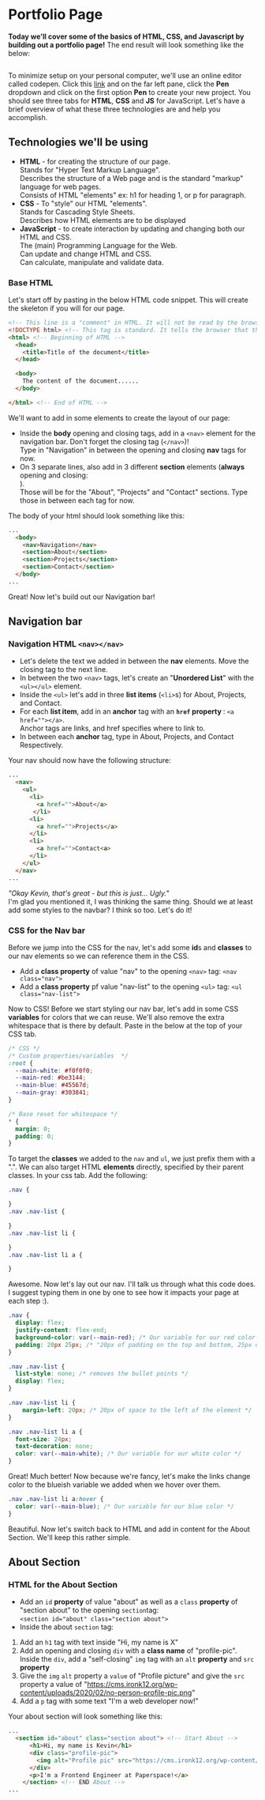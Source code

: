# Portfolio Page

<b>Today we'll cover some of the basics of HTML, CSS, and Javascript by building out a portfolio page!</b>
The end result will look something like the below:

<img /> 

To minimize setup on your personal computer, we'll use an online editor called codepen. Click this <a href='https://codepen.io/'>link<a/> and on the far left pane,
click the <b>Pen</b> dropdown and click on the first option <b>Pen</b> to create your new project. You should see three tabs for <b>HTML</b>, <b>CSS</b> and <b>JS</b> 
for JavaScript. Let's have a brief overview of what these three technologies are and help you accomplish.

## Technologies we'll be using
- <b>HTML</b> - for creating the structure of our page.  
Stands for "Hyper Text Markup Language".  
Describes the structure of a Web page and is the standard "markup" language for web pages.  
Consists of HTML "elements" ex: h1 for heading 1, or p for paragraph. 
- <b>CSS</b> - To "style" our HTML "elements".  
Stands for Cascading Style Sheets.  
Describes how HTML elements are to be displayed    
- <b>JavaScript</b> - to create interaction by updating and changing both our HTML and CSS.  
The (main) Programming Language for the Web.  
Can update and change HTML and CSS.  
Can calculate, manipulate and validate data.  

### Base HTML
Let's start off by pasting in the below HTML code snippet. This will create the skeleton if you will for our page.
```HTML
<!-- This line is a "comment" in HTML. It will not be read by the browser. -->
<!DOCTYPE html> <!-- This tag is standard. It tells the browser that this is a "html" "document" -->
<html> <!-- Beginning of HTML -->
  <head> 
    <title>Title of the document</title>
  </head>

  <body>
    The content of the document......
  </body>

</html> <!-- End of HTML -->
```

We'll want to add in some elements to create the layout of our page: 
- Inside the <b>body</b> opening and closing tags, add in a `<nav>` element for the navigation bar. Don't forget the closing tag (`</nav>`)!  
Type in "Navigation" in between the opening and closing <b>nav</b> tags for now.
- On 3 separate lines, also add in 3 different <b>section</b> elements (<b>always</b> opening and closing: <section></section>).  
Those will be for the "About", "Projects" and "Contact" sections. Type those in between each tag for now.

The body of your html should look something like this: 
```HTML 
...
  <body>
    <nav>Navigation</nav>
    <section>About</section>
    <section>Projects</section>
    <section>Contact</section>
  </body>
...
```

Great! Now let's build out our Navigation bar! 
## Navigation bar

### Navigation HTML `<nav></nav>`
- Let's delete the text we added in between the <b>nav</b> elements. Move the closing tag to the next line.  
- In between the two `<nav>` tags, let's create an "<b>Unordered List</b>" with the `<ul></ul>` element.  
- Inside the `<ul>` let's add in three <b>list items</b> (`<li>`s) for About, Projects, and Contact.  
- For each <b>list item</b>, add in an <b>anchor</b> tag with an <b>`href` property </b>: `<a href=""></a>`.  
Anchor tags are links, and href specifies where to link to.  
- In between each <b>anchor</b> tag, type in About, Projects, and Contact Respectively.  

Your nav should now have the following structure:
```HTML
...
  <nav>
    <ul>
      <li>
        <a href="">About</a>  
       </li>
      <li>
        <a href="">Projects</a>
      </li>
      <li>
        <a href="">Contact<a>
      </li>
    </ul>
  </nav>
...
```

<i>"Okay Kevin, that's great - but this is just... Ugly."</i>  
I'm glad you mentioned it, I was thinking the same thing. Should we at least add some styles to the navbar? I think so too. Let's do it!

### CSS for the Nav bar

Before we jump into the CSS for the nav, let's add some <b>id</b>s and <b>classes</b> to our nav elements so we can reference them in the CSS.
- Add a <b>class property</b> of value "nav" to the opening `<nav>` tag: `<nav class="nav">`
- Add a <b>class property</b> pf value "nav-list" to the opening `<ul>` tag: `<ul class="nav-list">`

Now to CSS!
Before we start styling our nav bar, let's add in some CSS <b>variables</b> for colors that we can reuse. We'll also remove the extra whitespace that is there by default.
Paste in the below at the top of your CSS tab.
```CSS
/* CSS */
/* Custom properties/variables  */
:root {
  --main-white: #f0f0f0;
  --main-red: #be3144;
  --main-blue: #45567d;
  --main-gray: #303841;
}

/* Base reset for whitespace */
* {
  margin: 0;
  padding: 0;
}
```

To target the <b>classes</b> we added to the `nav` and `ul`, we just prefix them with a ".". We can also target HTML <b>elements</b> directly, specified by their parent classes.
In your css tab. Add the following:
```CSS
.nav {

}
.nav .nav-list {

}
.nav .nav-list li {

}
.nav .nav-list li a {

}
```

Awesome. Now let's lay out our nav. I'll talk us through what this code does. I suggest typing them in one by one to see how it impacts your page at each step :).
```CSS
.nav {
  display: flex; 
  justify-content: flex-end;
  background-color: var(--main-red); /* Our variable for our red color */
  padding: 20px 25px; /* "20px of padding on the top and bottom, 25px on the left and right" */
}

.nav .nav-list {
  list-style: none; /* removes the bullet points */
  display: flex; 
}

.nav .nav-list li {
    margin-left: 20px; /* 20px of space to the left of the element */
}

.nav .nav-list li a {
  font-size: 24px; 
  text-decoration: none;
  color: var(--main-white); /* Our variable for our white color */
}
```


Great! Much better! Now because we're fancy, let's make the links change color to the blueish variable we added when we hover over them.
```CSS
.nav .nav-list li a:hover {
  color: var(--main-blue); /* Our variable for our blue color */
}
```

Beautiful. Now let's switch back to HTML and add in content for the About Section. We'll keep this rather simple.

## About Section

### HTML for the About Section
- Add an `id` <b>property</b> of value "about" as well as a `class` <b>property</b> of "section about" to the opening `section`tag:  
`<section id="about" class="section about">`
- Inside the about `section` tag:
1. Add an `h1` tag with text inside "Hi, my name is X"
2. Add an opening and closing `div` with a <b>class name</b> of "profile-pic". Inside the `div`, add a "self-closing" `img` tag with an `alt` <b>property</b> and `src` <b>property</b>
3. Give the `img` `alt` property a `value` of "Profile picture" and give the `src` property a value of "https://cms.ironk12.org/wp-content/uploads/2020/02/no-person-profile-pic.png"
4. Add a `p` tag with some text "I'm a web developer now!"

Your about section will look something like this:
```HTML
...
  <section id="about" class="section about"> <!-- Start About -->
      <h1>Hi, my name is Kevin</h1>
      <div class="profile-pic">
        <img alt="Profile pic" src="https://cms.ironk12.org/wp-content/uploads/2020/02/no-person-profile-pic.png"/>
      </div>
      <p>I'm a Frontend Engineer at Paperspace!</a>
    </section> <!-- END About -->
...
```

